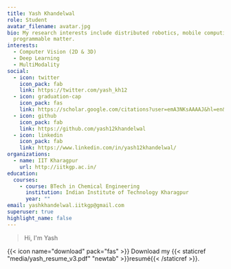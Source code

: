 ```yaml
---
title: Yash Khandelwal
role: Student
avatar_filename: avatar.jpg
bio: My research interests include distributed robotics, mobile computing and
  programmable matter.
interests:
  - Computer Vision (2D & 3D)
  - Deep Learning
  - MultiModality
social:
  - icon: twitter
    icon_pack: fab
    link: https://twitter.com/yash_kh12
  - icon: graduation-cap
    icon_pack: fas
    link: https://scholar.google.com/citations?user=emA3NKsAAAAJ&hl=en&authuser=2
  - icon: github
    icon_pack: fab
    link: https://github.com/yash12khandelwal
  - icon: linkedin
    icon_pack: fab
    link: https://www.linkedin.com/in/yash12khandelwal/
organizations:
  - name: IIT Kharagpur
    url: http://iitkgp.ac.in/
education:
  courses:
    - course: BTech in Chemical Engineering
      institution: Indian Institute of Technology Kharagpur
      year: ""
email: yashkhandelwal.iitkgp@gmail.com
superuser: true
highlight_name: false
---
```

> Hi, I'm Yash

{{< icon name="download" pack="fas" >}} Download my {{< staticref "media/yash_resume_v3.pdf" "newtab" >}}resumé{{< /staticref >}}.